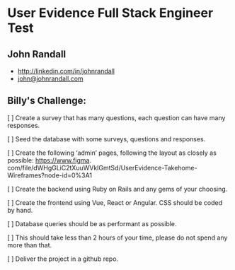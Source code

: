 # User Evidence Full Stack Engineer Test

## John Randall
* http://linkedin.com/in/johnrandall
* john@johnrandall.com


## Billy's Challenge:

[ ] Create a survey that has many questions, each question can have many responses.

[ ] Seed the database with some surveys, questions and responses.

[ ] Create the following ‘admin’ pages, following the layout as closely as possible: https://www.figma.
com/file/dWHgGLiC2tXuuWVkIGmtSd/UserEvidence-Takehome-Wireframes?node-id=0%3A1

[ ] Create the backend using Ruby on Rails and any gems of your choosing.

[ ] Create the frontend using Vue, React or Angular. CSS should be coded by hand.

[ ] Database queries should be as performant as possible.

[ ] This should take less than 2 hours of your time, please do not spend any more than that.

[ ] Deliver the project in a github repo.
